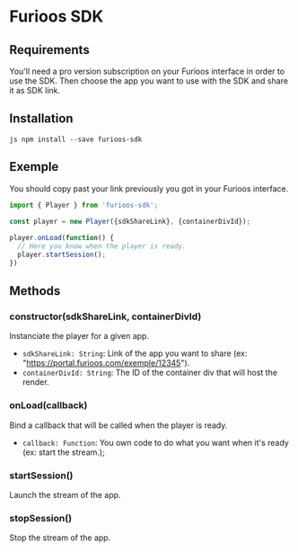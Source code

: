 # Furioos SDK
## Requirements
You'll need a pro version subscription on your Furioos interface in order to use the SDK.
Then choose the app you want to use with the SDK and share it as SDK link.

## Installation
```js npm install --save furioos-sdk ```

## Exemple
You should copy past your link previously you got in your Furioos interface.

```js
import { Player } from 'furioos-sdk';
 
const player = new Player({sdkShareLink}, {containerDivId});

player.onLoad(function() {
  // Here you know when the player is ready.
  player.startSession();
})
```

## Methods
### constructor(sdkShareLink, containerDivId)
Instanciate the player for a given app.
- `sdkShareLink: String`: Link of the app you want to share (ex: "https://portal.furioos.com/exemple/12345").
- `containerDivId: String`: The ID of the container div that will host the render.

### onLoad(callback)
Bind a callback that will be called when the player is ready.
- `callback: Function`: You own code to do what you want when it's ready (ex: start the stream.);

### startSession()
Launch the stream of the app.

### stopSession()
Stop the stream of the app.